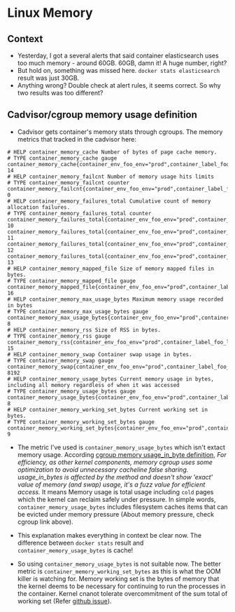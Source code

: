 # Linux Memory

## Context

* Yesterday, I got a several alerts that said container elasticsearch uses too much memory - around 60GB. 60GB, damn it! A huge number, right?
* But hold on, something was missed here. `docker stats elasticsearch` result was just 30GB.
* Anything wrong? Double check at alert rules, it seems correct. So why two results was too different?

## Cadvisor/cgroup memory usage definition

* Cadvisor gets container's memory stats through cgroups. The memory metrics that tracked in the cadvisor here:

```
# HELP container_memory_cache Number of bytes of page cache memory.
# TYPE container_memory_cache gauge
container_memory_cache{container_env_foo_env="prod",container_label_foo_label="bar",id="testcontainer",image="test",name="testcontaineralias",zone_name="hello"} 14
# HELP container_memory_failcnt Number of memory usage hits limits
# TYPE container_memory_failcnt counter
container_memory_failcnt{container_env_foo_env="prod",container_label_foo_label="bar",id="testcontainer",image="test",name="testcontaineralias",zone_name="hello"} 0
# HELP container_memory_failures_total Cumulative count of memory allocation failures.
# TYPE container_memory_failures_total counter
container_memory_failures_total{container_env_foo_env="prod",container_label_foo_label="bar",id="testcontainer",image="test",name="testcontaineralias",scope="container",type="pgfault",zone_name="hello"} 10
container_memory_failures_total{container_env_foo_env="prod",container_label_foo_label="bar",id="testcontainer",image="test",name="testcontaineralias",scope="container",type="pgmajfault",zone_name="hello"} 11
container_memory_failures_total{container_env_foo_env="prod",container_label_foo_label="bar",id="testcontainer",image="test",name="testcontaineralias",scope="hierarchy",type="pgfault",zone_name="hello"} 12
container_memory_failures_total{container_env_foo_env="prod",container_label_foo_label="bar",id="testcontainer",image="test",name="testcontaineralias",scope="hierarchy",type="pgmajfault",zone_name="hello"} 13
# HELP container_memory_mapped_file Size of memory mapped files in bytes.
# TYPE container_memory_mapped_file gauge
container_memory_mapped_file{container_env_foo_env="prod",container_label_foo_label="bar",id="testcontainer",image="test",name="testcontaineralias",zone_name="hello"} 16
# HELP container_memory_max_usage_bytes Maximum memory usage recorded in bytes
# TYPE container_memory_max_usage_bytes gauge
container_memory_max_usage_bytes{container_env_foo_env="prod",container_label_foo_label="bar",id="testcontainer",image="test",name="testcontaineralias",zone_name="hello"} 8
# HELP container_memory_rss Size of RSS in bytes.
# TYPE container_memory_rss gauge
container_memory_rss{container_env_foo_env="prod",container_label_foo_label="bar",id="testcontainer",image="test",name="testcontaineralias",zone_name="hello"} 15
# HELP container_memory_swap Container swap usage in bytes.
# TYPE container_memory_swap gauge
container_memory_swap{container_env_foo_env="prod",container_label_foo_label="bar",id="testcontainer",image="test",name="testcontaineralias",zone_name="hello"} 8192
# HELP container_memory_usage_bytes Current memory usage in bytes, including all memory regardless of when it was accessed
# TYPE container_memory_usage_bytes gauge
container_memory_usage_bytes{container_env_foo_env="prod",container_label_foo_label="bar",id="testcontainer",image="test",name="testcontaineralias",zone_name="hello"} 8
# HELP container_memory_working_set_bytes Current working set in bytes.
# TYPE container_memory_working_set_bytes gauge
container_memory_working_set_bytes{container_env_foo_env="prod",container_label_foo_label="bar",id="testcontainer",image="test",name="testcontaineralias",zone_name="hello"} 9
```

* The metric I've used is `container_memory_usage_bytes` which isn't extact memory usage. According [cgroup memory usage\_in\_byte definition](https://www.kernel.org/doc/Documentation/cgroup-v1/memory.txt), *For efficiency, as other kernel components, memory cgroup uses some optimization to avoid unnecessary cacheline false sharing. usage_in_bytes is affected by the method and doesn't show 'exact' value of memory (and swap) usage, it's a fuzz value for efficient access.* It means Memory usage is total usage including `cold` pages which the kernel can reclaim safely under pressure. In simple words, `container_memory_usage_bytes` includes filesystem caches items that can be evicted under memory pressure (About memory pressure, check cgroup link above).

* This explanation makes everything in context be clear now. The difference between `docker stats` result and `container_memory_usage_bytes` is cache!

* So using `container_memory_usage_bytes` is not suitable now. The better metric is `container_memory_working_set_bytes` as this is what the OOM killer is watching for. Memory working set is the bytes of memory that the kernel deems to be necessary for continuing to run the processes in the container. Kernel cnanot tolerate overcommitment of the sum total of working set (Refer [github issue](https://github.com/google/cadvisor/issues/913)).
